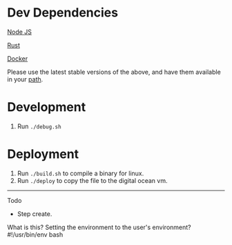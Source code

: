 # Dev Dependencies

[Node JS](https://nodejs.org/en/download/)

[Rust](https://rustup.rs/)

[Docker](https://docs.docker.com/get-docker/)

Please use the latest stable versions of the above, and have them available in your [path](http://www.linfo.org/path_env_var.html#:~:text=PATH%20is%20an%20environmental%20variable,commands%20issued%20by%20a%20user.).

# Development
1. Run `./debug.sh`

# Deployment
1. Run `./build.sh` to compile a binary for linux.
1. Run `./deploy` to copy the file to the digital ocean vm.

---

Todo

- Step create. 

What is this? Setting the environment to the user's environment?
#!/usr/bin/env bash

<!-- Idea for a copy-paste runnable server:
hardcode database permissions, but not port. Conditional compile then?
curl 'howido'
PORT=80 ./howido

Maybe this is a part of building excitment? I mean, I think it's pretty cool.

The caveat? Understanding memory and I/O! Also, cross compiling.. if there's gonna be 'releases'
-->
